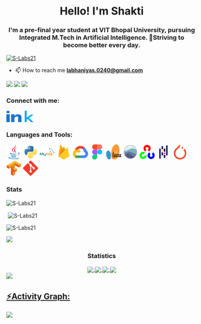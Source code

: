 <h1 align="center">Hello! I'm Shakti</h1>
<h3 align="center">I'm a pre-final year student at VIT Bhopal University, pursuing Integrated M.Tech in Artificial Intelligence. 🎯Striving to become better every day.</h3>
<!-- <p align="left"> <img src="https://komarev.com/ghpvc/?username=S-Labs21&label=Profile%20views&color=0e75b6&style=flat" alt="S-Labs21" /> </p> -->

<p align="left"> <a href="https://github.com/ryo-ma/github-profile-trophy"><img src="https://github-profile-trophy.vercel.app/?username=S-Labs21&theme=radical" alt="S-Labs21" /></a> </p>


- 📫 How to reach me **labhaniyas.0240@gmail.com**

<div> <a href="https://www.linkedin.com/in/shaktilabhaniya" target="_blank"><img src="https://img.shields.io/badge/LinkedIn-0077B5?style=for-the-badge&logo=linkedin&logoColor=white" target="_blank"></a>
<a href="https://github.com/S-Labs21" target="_blank"><img src="https://img.shields.io/badge/GitHub-100000?style=for-the-badge&logo=github&logoColor=white" target="_blank"></a>
<a href = "mailto:labhaniyas.0240@gmail.com"><img src="https://img.shields.io/badge/-Gmail-%23333?style=for-the-badge&logo=gmail&logoColor=white" target="_blank"></a>
</div><h3 align="left">Connect with me:</h3>
<p align="left">
<a href="https://linkedin.com/in/shaktilabhaniya" target="blank"><img align="center" src="https://raw.githubusercontent.com/teamedwardforever/Readme-Generator/71f25dd8b98329b168142a6b782a107b75eab178/svg/Social/linked-in-alt.svg" alt="shaktilabhaniya" height="30" width="40" /></a><a href="https://kaggle.com/https://www.kaggle.com/shaktilabhaniya" target="blank"><img align="center" src="https://raw.githubusercontent.com/teamedwardforever/Readme-Generator/71f25dd8b98329b168142a6b782a107b75eab178/svg/Social/kaggle.svg" alt="https://www.kaggle.com/shaktilabhaniya" height="30" width="40" /></a></p>

<h3 align="left">Languages and Tools:</h3>
<p align="left">
<img src="https://raw.githubusercontent.com/teamedwardforever/Readme-Generator/71f25dd8b98329b168142a6b782a107b75eab178/svg/Skills/Languages/java-original.svg" alt="Java" width="40" height="40"/>
<img src="https://raw.githubusercontent.com/teamedwardforever/Readme-Generator/71f25dd8b98329b168142a6b782a107b75eab178/svg/Skills/Languages/python-original.svg" alt="Python" width="40" height="40"/>
<img src="https://raw.githubusercontent.com/teamedwardforever/Readme-Generator/71f25dd8b98329b168142a6b782a107b75eab178/svg/Skills/Database/mysql-original-wordmark.svg" alt="Mysql" width="40" height="40"/>
<img src="https://raw.githubusercontent.com/teamedwardforever/Readme-Generator/71f25dd8b98329b168142a6b782a107b75eab178/svg/Skills/BackendService/firebase-icon.svg" alt="Firebase" width="40" height="40"/>
<img src="https://raw.githubusercontent.com/teamedwardforever/Readme-Generator/71f25dd8b98329b168142a6b782a107b75eab178/svg/Skills/Devops/google_cloud-icon.svg" alt="Google Cloud" width="40" height="40"/>
<img src="https://raw.githubusercontent.com/teamedwardforever/Readme-Generator/71f25dd8b98329b168142a6b782a107b75eab178/svg/Skills/Software/figma-icon.svg" alt="Figma" width="40" height="40"/>
<img src="https://raw.githubusercontent.com/teamedwardforever/Readme-Generator/71f25dd8b98329b168142a6b782a107b75eab178/svg/Skills/ML/Scikit_learn_logo_small.svg" alt="Scikit" width="40" height="40"/>
<img src="https://raw.githubusercontent.com/teamedwardforever/Readme-Generator/71f25dd8b98329b168142a6b782a107b75eab178/svg/Skills/ML/logo-mark-lightbg.svg" alt="SeaBorn" width="40" height="40"/>
<img src="https://raw.githubusercontent.com/teamedwardforever/Readme-Generator/71f25dd8b98329b168142a6b782a107b75eab178/svg/Skills/ML/opencv-icon.svg" alt="Opencv" width="40" height="40"/>
<img src="https://raw.githubusercontent.com/teamedwardforever/Readme-Generator/71f25dd8b98329b168142a6b782a107b75eab178/svg/Skills/ML/pandas-original.svg" alt="Pandas" width="40" height="40"/>
<img src="https://raw.githubusercontent.com/teamedwardforever/Readme-Generator/71f25dd8b98329b168142a6b782a107b75eab178/svg/Skills/ML/pytorch-icon.svg" alt="Pytorch" width="40" height="40"/>
<img src="https://raw.githubusercontent.com/teamedwardforever/Readme-Generator/71f25dd8b98329b168142a6b782a107b75eab178/svg/Skills/ML/tensorflow-icon.svg" alt="Tensorflow" width="40" height="40"/>
<img src="https://raw.githubusercontent.com/teamedwardforever/Readme-Generator/71f25dd8b98329b168142a6b782a107b75eab178/svg/Skills/Other/git-scm-icon.svg" alt="Git" width="40" height="40"/>
</p>


<h3 align="left">Stats</h3>
<img align="center" height="180em" src="https://github-readme-stats.vercel.app/api/top-langs/?username=S-Labs21&layout=compact&theme=bear" alt=S-Labs21 />

<p>&nbsp;<img align="center" height="180em" src="https://github-readme-stats.vercel.app/api?username=S-Labs21&show_icons=true&locale=en&theme=bear" alt="S-Labs21" /></p>

<p><img align="center" height="180em" src="https://github-readme-streak-stats.herokuapp.com/?user=S-Labs21&theme=dark" alt="S-Labs21" /></p>


<img src="https://user-images.githubusercontent.com/73097560/115834477-dbab4500-a447-11eb-908a-139a6edaec5c.gif"><h3 align="center">Statistics</h3>
<div align="center">
<a href="https://github.com/S-Labs21">
<img align="center" src="http://github-profile-summary-cards.vercel.app/api/cards/stats?username=S-Labs21&theme=bear" height="180em" />
<img align="center" src="http://github-profile-summary-cards.vercel.app/api/cards/most-commit-language?username=S-Labs21&theme=bear" height="180em" />
<img align="center" src="http://github-profile-summary-cards.vercel.app/api/cards/repos-per-language?username=S-Labs21&theme=bear" height="180em" />
<!-- <img align="center" src="http://github-profile-summary-cards.vercel.app/api/cards/productive-time?username=S-Labs21&theme=2077" height="180em" /> -->
<img align="center" src="http://github-profile-summary-cards.vercel.app/api/cards/profile-details?username=S-Labs21&theme=bear" height="180em" />
</div>
<img src="https://user-images.githubusercontent.com/73097560/115834477-dbab4500-a447-11eb-908a-139a6edaec5c.gif"><h2 align="left">⚡Activity Graph:</h2>
<img align="center" src="https://github-readme-activity-graph.vercel.app/graph?username=S-Labs21&theme=react-dark"/>
